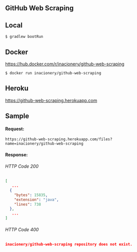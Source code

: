 ## GitHub Web Scraping

## Local

```shell
$ gradlew bootRun
```

## Docker

https://hub.docker.com/r/inacionery/github-web-scraping

```shell
$ docker run inacionery/github-web-scraping
```

## Heroku

https://github-web-scraping.herokuapp.com

## Sample

#### Request:

`https://github-web-scraping.herokuapp.com/files?name=inacionery/github-web-scraping`

#### Response:

###### HTTP Code 200

```json
[
   ...
  {
    "bytes": 15835,
    "extension": "java",
    "lines": 738
  },
   ...
]
```

###### HTTP Code 400

```json
inacionery/github-web-scraping repository does not exist.
```